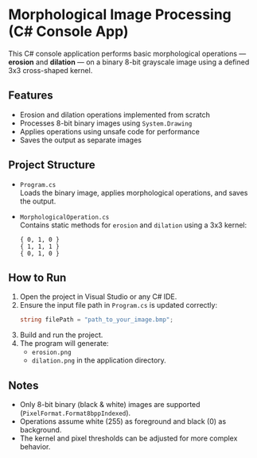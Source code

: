 # Morphological Image Processing (C# Console App)

This C# console application performs basic morphological operations — **erosion** and **dilation** — on a binary 8-bit grayscale image using a defined 3x3 cross-shaped kernel.

## Features

- Erosion and dilation operations implemented from scratch
- Processes 8-bit binary images using `System.Drawing`
- Applies operations using unsafe code for performance
- Saves the output as separate images

## Project Structure

- `Program.cs`  
  Loads the binary image, applies morphological operations, and saves the output.

- `MorphologicalOperation.cs`  
  Contains static methods for `erosion` and `dilation` using a 3x3 kernel:
  ```
  { 0, 1, 0 }
  { 1, 1, 1 }
  { 0, 1, 0 }
  ```

## How to Run

1. Open the project in Visual Studio or any C# IDE.
2. Ensure the input file path in `Program.cs` is updated correctly:
   ```csharp
   string filePath = "path_to_your_image.bmp";
   ```
3. Build and run the project.
4. The program will generate:
   - `erosion.png`
   - `dilation.png`
   in the application directory.

## Notes

- Only 8-bit binary (black & white) images are supported (`PixelFormat.Format8bppIndexed`).
- Operations assume white (255) as foreground and black (0) as background.
- The kernel and pixel thresholds can be adjusted for more complex behavior.
